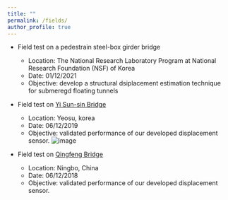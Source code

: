 ```yaml
---
title: ""
permalink: /fields/
author_profile: true
---
```



* Field test on a pedestrain steel-box girder bridge
  * Location: The National Research Laboratory Program at National Research Foundation (NSF) of Korea 
  * Date: 01/12/2021 
  * Objective: develop a structural dsiplacement estimation technique for submeregd floating tunnels

* Field test on [Yi Sun-sin Bridge](https://en.wikipedia.org/wiki/Yi_Sun-sin_Bridge)
  * Location: Yeosu, korea 
  * Date: 06/12/2019
  * Objective: validated performance of our developed displacement sensor.
  ![image](https://en.wikipedia.org/wiki/Yi_Sun-sin_Bridge#/media/File:Yi_Sun-sin_Bridge_in_construction2.jpg)
* Field test on [Qingfeng Bridge](https://structurae.net/en/structures/qingfeng-bridge-2008-ningbo)
  * Location: Ningbo, China 
  * Date: 06/12/2018
  * Objective: validated performance of our developed displacement sensor.
